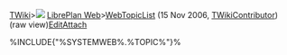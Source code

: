 [TWiki](Main_WebHome)&gt;![](/twiki/pub/TWiki/TWikiDocGraphics/web-bg-small.gif) [LibrePlan Web](LibrePlan_WebHome)&gt;[WebTopicList](LibrePlan_WebTopicList "Topic revision: 4 (15 Nov 2006 - 19:43:52)") (15 Nov 2006, [TWikiContributor](Main_TWikiContributor)) (raw view)[Edit](LibrePlan_WebTopicList?t=1520343744 "Edit this topic text")[Attach](/twiki/bin/attach/LibrePlan/WebTopicList "Attach an image or document to this topic")  

%INCLUDE{"%SYSTEMWEB%.%TOPIC%"}%

     
